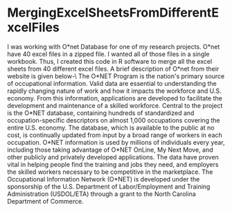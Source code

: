 # MergingExcelSheetsFromDifferentExcelFiles
I was working with O\*net Database for one of my research projects. O\*net have 40 excel files in a zipped file. I wanted all of those files in a single workbook. Thus, I created this code in R software to merge all the excel sheets from 40 different excel files. A brief description of O\*net from their website is given below-\\
The O\*NET Program is the nation's primary source of occupational information. Valid data are essential to understanding the rapidly changing nature of work and how it impacts the workforce and U.S. economy. From this information, applications are developed to facilitate the development and maintenance of a skilled workforce.
Central to the project is the O\*NET database, containing hundreds of standardized and occupation-specific descriptors on almost 1,000 occupations covering the entire U.S. economy. The database, which is available to the public at no cost, is continually updated from input by a broad range of workers in each occupation.
O*NET information is used by millions of individuals every year, including those taking advantage of O\*NET OnLine, My Next Move, and other publicly and privately developed applications. The data have proven vital in helping people find the training and jobs they need, and employers the skilled workers necessary to be competitive in the marketplace.
The Occupational Information Network (O\*NET) is developed under the sponsorship of the U.S. Department of Labor/Employment and Training Administration (USDOL/ETA) through a grant to the North Carolina Department of Commerce.

